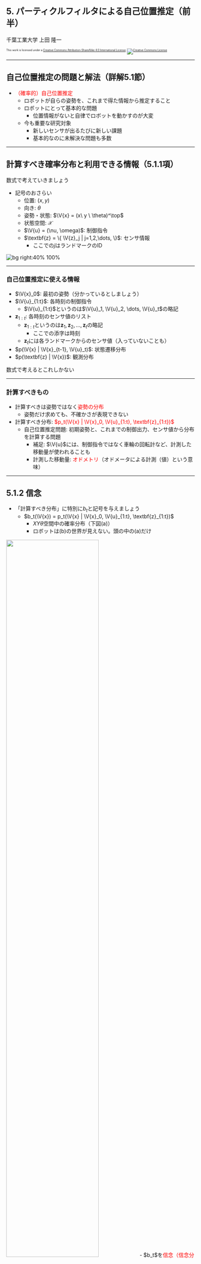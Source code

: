$\newcommand{\V}[1]{\boldsymbol{#1}}$

# <span style="font-size:80%">5. パーティクルフィルタによる自己位置推定（前半）</span>

千葉工業大学 上田 隆一



<p style="font-size:50%">
This work is licensed under a <a rel="license" href="http://creativecommons.org/licenses/by-sa/4.0/">Creative Commons Attribution-ShareAlike 4.0 International License</a>.
<a rel="license" href="http://creativecommons.org/licenses/by-sa/4.0/">
<img alt="Creative Commons License" style="border-width:0" src="https://i.creativecommons.org/l/by-sa/4.0/88x31.png" /></a>
</p>

---

## 自己位置推定の問題と解法（詳解5.1節）

- <span style="color:red">（確率的）自己位置推定</span>
    - ロボットが自らの姿勢を、これまで得た情報から推定すること
    - ロボットにとって基本的な問題
        - 位置情報がないと自律でロボットを動かすのが大変
    - 今も重要な研究対象
        - 新しいセンサが出るたびに新しい課題
        - 基本的なのに未解決な問題も多数

---

## 計算すべき確率分布と利用できる情報（5.1.1項）

数式で考えていきましょう

- 記号のおさらい 
    - 位置: $(x,y)$
    - 向き: $\theta$
    - 姿勢・状態: $\V{x} = (x\ y \ \theta)^\top$　
    - 状態空間: $\mathcal{X}$
    - $\V{u} = (\nu, \omega)$: 制御指令
    - $\textbf{z} = \{ \V{z}_j | j=1,2,\dots, \}$: センサ情報
        - ここでの$j$はランドマークのID

![bg right:40% 100%](./figs/symbols_localization.png)

---

### 自己位置推定に使える情報


- $\V{x}_0$: 最初の姿勢（分かっているとしましょう）　
- $\V{u}_{1:t}$: 各時刻の制御指令
    - $\V{u}_{1:t}$というのは$\V{u}_1, \V{u}_2, \dots, \V{u}_t$の略記　
- $\textbf{z}_{1:t}$: 各時刻のセンサ値のリスト
    - $\textbf{z}_{1:t}$というのは$\textbf{z}_1, \textbf{z}_2, \dots, \textbf{z}_t$の略記
        - ここでの添字は時刻
    - $\textbf{z}_t$には各ランドマークからのセンサ値（入っていないことも）　
- $p(\V{x} | \V{x}_{t-1}, \V{u}_t)$: 状態遷移分布
- $p(\textbf{z} | \V{x})$: 観測分布

数式で考えるとこれしかない

---

### 計算すべきもの

- 計算すべきは姿勢ではなく<span style="color:red">姿勢の分布</span>
    - 姿勢だけ求めても、不確かさが表現できない　
- 計算すべき分布: <span style="color:red">$p_t(\V{x} | \V{x}_0, \V{u}_{1:t}, \textbf{z}_{1:t})$</span>
    - 自己位置推定問題: 初期姿勢と、これまでの制御出力、センサ値から分布を計算する問題
        - 補足: $\V{u}$には、制御指令ではなく車輪の回転計など、計測した移動量が使われることも
        - 計測した移動量: <span style="color:red">オドメトリ</span>（オドメータによる計測（値）という意味）

---

## 5.1.2 信念

- 「計算すべき分布」に特別に$b_t$と記号を与えましょう
    - $b_t(\V{x}) = p_t(\V{x} | \V{x}_0, \V{u}_{1:t}, \textbf{z}_{1:t})$
        - $XY\theta$空間中の確率分布（下図(a)）
        - ロボットは(b)の世界が見えない。頭の中の(a)だけ
<img width="70%" src="figs/belief.jpg" />
- $b_t$を<span style="color:red">信念（信念分布）</span>と呼ぶ
    - 自己の姿勢に対するロボットの考え
        - 姿勢だけでなく不確かさも表現（次ページ）


---

### 様々な信念と、それの意味するもの

<img width="100%" src="figs/various_beliefs.jpg" />

多様な判断が可能に（難しいが。12章で詳しく）

---

## 5.1.3 信念の演算

- 以下の手順を踏む
    - 初期の信念$b_0$を与える
        - 本章では$\V{x}_0$が分かっているので、$\V{x}_0$まわりの急峻な分布に
    - 以後、情報が入るごとに信念を更新
        - ロボットが移動したら更新
        - ロボットがランドマークを観測したら更新

計算式を導出しましょう

---

### ロボットが移動したときの演算

- $b_{t-1}$に新たに$\V{u}_t$の情報が加わる
    - $b_{t-1}(\V{x}) \rightarrow b_{t-1}(\V{x}|\V{u}_t)$　
- $\hat{b}\_t = b_{t-1}(\V{x}|\V{u}_t)$としましょう
    - $b_t$との違い: $\textbf{z}_t$の情報がまだない


$\hat{b}\_t$を$b_{t-1}$からどう計算すればよいでしょう？

<!--- $\hat{b}_t(\V{x}) = p(\V{x} = \V{x}_t^* | \V{x}_0, \V{u}_{1:t}, \textbf{z}_{1:t-1})$-->

---

### $b_{t-1}$と$\hat{b}\_t$の関係

- 考え方
    - 例えば時刻$t-1$においてロボットの姿勢が$\V{x}'$である場合、$\V{u}\_t$によって、次状態が状態遷移モデルで$p(\V{x} | \V{x}', \V{u}\_t)$に分布
        - 信念$b_{t-1}$によると、$\V{x}'$に存在する確率の密度は$b_{t-1}(\V{x}')$
        - 密度$b_{t-1}(\V{x}')$が状態遷移によって拡散
    - $\V{x}'$を状態空間からくまなく選んで密度$b_{t-1}(\V{x}')$を動かし、拡散した密度をある姿勢$\V{x}$で積算すると$\hat{b}_t(\V{x})$に（次ページ）

<img width="50%" src="figs/mcl_motion_update.jpg" />

---

### $\hat{b}\_t$の計算式

- 前ページの操作を式に
    - $\hat{b}\_t(\V{x}) = \int\_{\V{x}' \in \mathcal{X}} p(\V{x} | \V{x}', \V{u}\_t) b\_{t-1}(\V{x}')  d\V{x}'$
        - $\boldsymbol{x}'$を状態遷移モデルで動かして密度を積分
- 次のようにも書ける
    - $\hat{b}\_t(\V{x}) =  \big\langle p(\V{x} | \V{x}', \V{u}_t) \big\rangle_{b_{t-1}(\V{x}')}$ 
        - $b_{t-1}$のときに状態遷移モデルから得られる次状態の密度の期待値を$\boldsymbol{x}'$で計算すると$\hat{b}_t(\boldsymbol{x})$になる　
- 式の名前
    - 筆者は「マルコフ連鎖の式」、「状態遷移の式」などと呼称
        - マルコフ性: 次状態が直前の姿勢と制御出力だけから決まって、それ以前の状態は情報として不要という性質を指す
            - $p(\V{x} | \V{x}', \V{u}\_t)$がそうなっている


---

### ロボットがセンシングしたときの演算

- 移動で不確かになった姿勢の情報をセンサ値で修正
   - 下図
- $\hat{b}\_t(\V{x})$に新たに$\textbf{z}_t$の情報が加わる
   - $\hat{b}\_t(\V{x}) \rightarrow \hat{b}\_t(\V{x} | \textbf{z}_t) = b_t(\V{x})$

<img width="60%" src="figs/mcl_observation_update.jpg" />

---

### $b_t$の計算式

- ベイズの定理を使う
    - $b\_t(\V{x}) = \hat{b}\_t(\V{x} | \textbf{z}\_t) = \eta p(\textbf{z}\_t | \V{x}) \hat{b}\_t(\V{x})$
    $ = \eta \hat{b}\_t(\V{x})\prod\_{j=0}^{N\_\textbf{m}-1} p\_j(\V{z}\_{j,t} | \V{x})$
    - 補足
        - 最後の式変形は各ランドマークのセンサ値が独立している場合
        - $\textbf{z}_t$内にセンサ値がない場合は$b\_t(\V{x}) = \hat{b}\_t(\V{x})$

これで定式化は完了

---

### ベイズフィルタ

- 次の2つの式で$b_0$を$b_1, b_2, \dots$と更新していける
    - 移動時: $\hat{b}\_t(\V{x}) =  \big\langle p(\V{x} | \V{x}', \V{u}_t) \big\rangle_{b_{t-1}(\V{x}')}$ 
    - 観測時: $b\_t(\V{x}) = \eta p(\textbf{z}\_t | \V{x}) \hat{b}\_t(\V{x})$
     $\Longrightarrow$この手続きは「ベイズフィルタ」と呼ばれる

どうやって実装するのか？

---

## 5.2 パーティクルの準備

- 本章では信念分布を<span style="color:red">パーティクル</span>（の集合）で表現
    - パーティクル: ロボットの分身
    - 分身をシミュレート$\Rightarrow$分身の分布が信念分布　
- 数式でのパーティクルの表現
    - <span style="color:red">$\V{x}_t^{(i)}$</span><span style="font-size:80%">$\quad(i=0,1,2,\dots,N-1)$</span>
        - あとから変えます
        - 分身なので姿勢を変数に持つ
        - $N$個ある　
- 右図の青の矢印
    - ロボットの初期姿勢に置いた100個のパーティクル（まだ動かない）

<img width="30%" src="figs/particles.png" />

---

## 5.3 移動後のパーティクルの姿勢更新

- やること: ロボットの動きをシミュレートしてパーティクルを動かす
    - センサについてはまだ扱わない
    - 雑音とバイアスのシミュレーション
    - パーティクルの分布が信念分布　
- 4章のモデルが使えるが、実機だとそうもいかない
    - ロボットの動きの統計をとってシミュレーションしてみましょう

---

## 5.3.1 パーティクルの移動のための状態遷移モデル

- 移動にともなう姿勢のばらつきをガウス分布で表現
    - 4章と違うけどなんとなく
        - 様々な誤差を考慮していると最終的にはガウス分布に（中心極限定理）　
- ガウス分布を4つの標準偏差で表現
    - $\sigma_{\nu\nu}$: 直進1[m]で生じる道のりのばらつき
    - $\sigma_{\nu\omega}$: 回転1[rad]で生じる道のりのばらつき
    - $\sigma_{\omega\nu}$: 直進1[m]で生じるロボットの向きのばらつき
    - $\sigma_{\omega\omega}$: 回転1[rad]で生じるロボットの向きのばらつき　

<span style="font-size:80%">これらの値を実験で求めて実現するように$\nu, \omega$に雑音を乗せる</span>

---

## 速度、角速度に乗せる誤差の量

- $\sigma_{\nu\nu}$のとき、$\nu$に乗せる雑音の量の決め方
    1. $\delta_{\nu\nu} \sim \mathcal{N}(0, \sigma_{\nu\nu}^2)$
        - $\delta_{\nu\nu}$: 1[m]あたりの誤差
    2.  $\delta\_{\nu\nu}' = \delta\_{\nu\nu}\sqrt{|\nu|/\Delta t}$
        - $\delta_{\nu\nu}'$: 速度に乗せる誤差
        - 分散（誤差の2乗）の大きさは移動距離に比例するので
$\delta\_{\nu\nu}^2 : (\delta'\_{\nu\nu}\Delta t)^2 = 1 : |\nu|\Delta t$
            - 2章で説明
    3. $\sigma_{\nu\omega}, \sigma_{\omega\nu}, \sigma_{\omega\omega}$についても同様に
    4. <span style="font-size:80%">$\begin{pmatrix} \nu' \\\\ \omega' \end{pmatrix} = \begin{pmatrix} \nu \\\\ \omega \end{pmatrix} + \begin{pmatrix} \delta_{\nu\nu}\sqrt{|\nu|/\Delta t} + \delta_{\nu\omega}\sqrt{|\omega|/\Delta t} \\\\ \delta_{\omega\nu}\sqrt{|\nu|/\Delta t} + \delta_{\omega\omega}\sqrt{|\omega|/\Delta t} \end{pmatrix}$</span>
        - $(\nu \ \omega)^\top$: 制御指令
        - $(\nu' \ \omega')^\top$: 実際の速度

---

## 5.3.2 状態遷移モデルの実装

- 前ページの式を実装してパーティクルを動かす
    - （念のため）パーティクルごとに雑音の量は変える
- まだ$\sigma_{\nu\nu}, \sigma_{\nu\omega}, \sigma_{\omega\nu}, \sigma_{\omega\omega}$の値は未定なので適当な値で観察
    - 左図: 30[s]後のロボットの姿勢のばらつき
    - 中図: 値を小さくしたとき（小さすぎる）
    - 右図: 値を大きくしたとき（大きすぎる）

<img width="30%" src="figs/particles_vs_robots_robots.png" />
<img width="30%" src="figs/mcl_motion_nocalib.gif" />
<img width="30%" src="figs/mcl_motion_nocalib2.gif" />

---

## 5.3.3 パラメータの調整

- 適切な$\sigma_{\nu\nu}, \sigma_{\nu\omega}, \sigma_{\omega\nu}, \sigma_{\omega\omega}$の値を実験で決定　
- 実験で値を決めるにあたっての方針
    - 雑音だけでなくバイアスの誤差も$\sigma_{\nu\nu}, \sigma_{\nu\omega}, \sigma_{\omega\nu}, \sigma_{\omega\omega}$に反映
        - 事前にバイアスの大きさを予想できないので
    - スタックや誘拐は反映しない
        - 別の方法で対処

---

### 前進時の向きのばらつき

- 同じバイアスを持つロボットを4[m]走らせた
    - 左図のように向きがばらつく
        - 分散: $0.068$[rad$^2$]、道のり（始点終点の距離で代用）の平均値: $4.08$[m]
	- <span style="color:red">$\sigma_{\omega\nu} = \sqrt{0.068/4.08} = 0.13$</span>
- 補足
    - $\sigma_{\nu\nu}$についてはバイアス込みで後で計算
    - 前進方向のバイアスは向きのばらつきに無関係
    - 右図: $\sigma_{\omega\nu} = 0.13$、他の$\sigma$を微小にして得たパーティクルの挙動

<img width="30%" src="./figs/simulation_on.png" />
<img width="30%" src="./figs/simulated_on.png" />

---

### 前進時の道のりのばらつき

- バイアスの異なるロボットで同様に実験
    - 今度は道のりがばらつく
        - 分散: $0.14$[m$^2$]、道のり（始点終点の距離で代用）の平均値: $3.97$[m]
    - <span style="color:red">$\sigma_{\nu\nu} = \sqrt{0.138/3.97} = 0.19$</span>

<img width="30%" src="./figs/forward_bias.png" />

---

### 回転時の向きと移動量のばらつき

- $\sigma_{\omega\omega}$について
    - 実験でバイアス不揃いのロボット100台を4[rad]回転させて算出
    - 最終的な$\theta$の分散と平均値から計算
        - 書籍では$\sigma_{\omega\omega}=0.2$とした　
- $\sigma_{\nu\omega}$について
    - このシミュレータではロボットが回転してもロボットの位置はずれないのでゼロ
        - ただしシミュレータで$0$とするとエラーになるので微少量に

<img width="30%" src="./figs/rot_errors.png" />

---

## 5.3.4 求めたパラメータによる動作確認

- 左: 30[s]後のロボットの姿勢のばらつき
    - バイアスは不揃い
- 右: 求めた4つの標準偏差で30[s]パーティクルを動作
    - ロボットの左右で分布が少し広いがシミュレートできている

<img width="35%" src="./figs/particles_vs_robots_robots.png" />&nbsp;
<img width="35%" src="./figs/particles_vs_robots_particles.png" />


---

### 数式上の解釈

- パーティクルの分布は信念分布の近似
- 次のような確率計算が可能
    - $P(\V{x}\_t^* \in X ) = \int\_{\V{x} \in X} \hat{b}\_t(\V{x}) d\V{x} \approx \dfrac{1}{N} \sum\_{i=0}^{N-1} \delta(\V{x}\_t^{(i)} \in X)$
        - $X \subset \mathcal{X}$（状態空間$\mathcal{X}$の部分空間）
        - $\delta($事象$)$: 事象が正しければ1、違えば0を返す関数　
    - 式で書くとややこしいが、「ある領域$X$内にロボットの姿勢が含まれる確率は、その領域内にどれだけの割合のパーティクルが含まれるかで近似計算できる」ということ


---

### ベイズフィルタとの関係

- ベイズフィルタの移動時の式: $\hat{b}\_t(\V{x}) =  \big\langle p(\V{x} | \V{x}', \V{u}_t) \big\rangle_{b_{t-1}(\V{x}')}$　
- パーティクルフィルタとベイズフィルタの対応
    - 移動前のパーティクル: $\V{x}^{(i)}\_{t-1} \sim b\_{t-1}$
    - 移動後のパーティクル: $\V{x}^{(i)}\_t \sim p(\V{x} | \V{x}^{(i)}\_{t-1}, \V{u}_t)$

<span style="color:red">期待値計算をサンプリングで実装</span>

